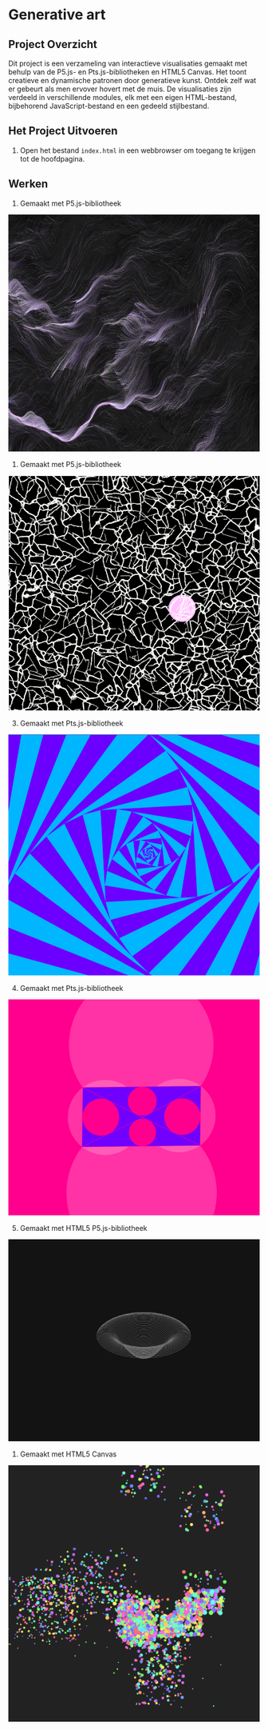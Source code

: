 # Generative art

## Project Overzicht

Dit project is een verzameling van interactieve visualisaties gemaakt met behulp van de P5.js- en Pts.js-bibliotheken en HTML5 Canvas. Het toont creatieve en dynamische patronen door generatieve kunst. Ontdek zelf wat er gebeurt als men ervover hovert met de muis. De visualisaties zijn verdeeld in verschillende modules, elk met een eigen HTML-bestand, bijbehorend JavaScript-bestand en een gedeeld stijlbestand.

## Het Project Uitvoeren

1. Open het bestand `index.html` in een webbrowser om toegang te krijgen tot de hoofdpagina.

## Werken

1. Gemaakt met P5.js-bibliotheek

![Werk 1](./images/image.png)

1. Gemaakt met P5.js-bibliotheek

![Werk 2](./images/image-1.png)

3. Gemaakt met Pts.js-bibliotheek

![Werk 3](./images/image-2.png)

4. Gemaakt met Pts.js-bibliotheek

![Werk 4](./images/image-3.png)

5. Gemaakt met HTML5 P5.js-bibliotheek

![Werk 5](./images/image-4.png)

1. Gemaakt met HTML5 Canvas

![Werk 6](./images/image-5.png)
